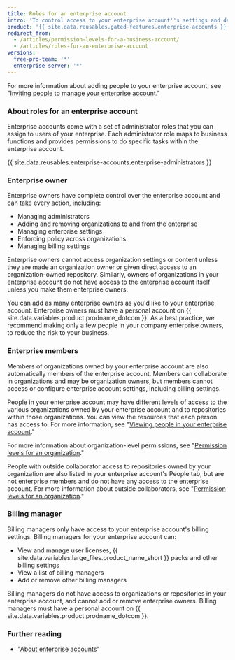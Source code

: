 ```yaml
---
title: Roles for an enterprise account
intro: 'To control access to your enterprise account''s settings and data, you can give different roles to people in the enterprise account.'
product: '{{ site.data.reusables.gated-features.enterprise-accounts }}'
redirect_from:
  - /articles/permission-levels-for-a-business-account/
  - /articles/roles-for-an-enterprise-account
versions:
  free-pro-team: '*'
  enterprise-server: '*'
---
```


For more information about adding people to your enterprise account, see "[Inviting people to manage your enterprise account](/articles/inviting-people-to-manage-your-enterprise-account)."

### About roles for an enterprise account

Enterprise accounts come with a set of administrator roles that you can assign to users of your enterprise. Each administrator role maps to business functions and provides permissions to do specific tasks within the enterprise account.

{{ site.data.reusables.enterprise-accounts.enterprise-administrators }}

### Enterprise owner

Enterprise owners have complete control over the enterprise account and can take every action, including:
- Managing administrators
- Adding and removing organizations to and from the enterprise
- Managing enterprise settings
- Enforcing policy across organizations
- Managing billing settings

Enterprise owners cannot access organization settings or content unless they are made an organization owner or given direct access to an organization-owned repository. Similarly, owners of organizations in your enterprise account do not have access to the enterprise account itself unless you make them enterprise owners.

You can add as many enterprise owners as you'd like to your enterprise account. Enterprise owners must have a personal account on {{ site.data.variables.product.prodname_dotcom }}. As a best practice, we recommend making only a few people in your company enterprise owners, to reduce the risk to your business.

### Enterprise members

Members of organizations owned by your enterprise account are also automatically members of the enterprise account. Members can collaborate in organizations and may be organization owners, but members cannot access or configure enterprise account settings, including billing settings.

People in your enterprise account may have different levels of access to the various organizations owned by your enterprise account and to repositories within those organizations. You can view the resources that each person has access to. For more information, see "[Viewing people in your enterprise account](/articles/viewing-people-in-your-enterprise-account)."

For more information about organization-level permissions, see "[Permission levels for an organization](/articles/permission-levels-for-an-organization)."

People with outside collaborator access to repositories owned by your organization are also listed in your enterprise account's People tab, but are not enterprise members and do not have any access to the enterprise account. For more information about outside collaborators, see "[Permission levels for an organization](/articles/permission-levels-for-an-organization#outside-collaborators)."

### Billing manager

Billing managers only have access to your enterprise account's billing settings. Billing managers for your enterprise account can:
- View and manage user licenses, {{ site.data.variables.large_files.product_name_short }} packs and other billing settings
- View a list of billing managers
- Add or remove other billing managers

Billing managers do not have access to organizations or repositories in your enterprise account, and cannot add or remove enterprise owners. Billing managers must have a personal account on {{ site.data.variables.product.prodname_dotcom }}.

### Further reading

- "[About enterprise accounts](/articles/about-enterprise-accounts)"
